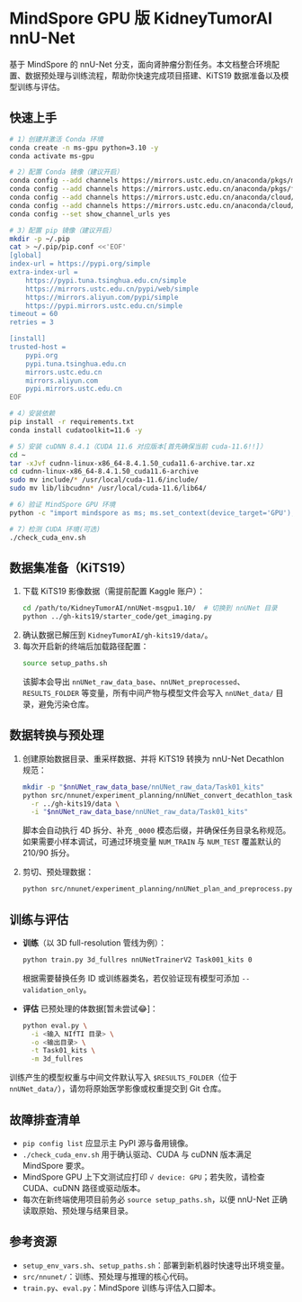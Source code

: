 # MindSpore GPU 版 KidneyTumorAI nnU-Net

基于 MindSpore 的 nnU-Net 分支，面向肾肿瘤分割任务。本文档整合环境配置、数据预处理与训练流程，帮助你快速完成项目搭建、KiTS19 数据准备以及模型训练与评估。

## 快速上手

```bash
# 1）创建并激活 Conda 环境
conda create -n ms-gpu python=3.10 -y
conda activate ms-gpu

# 2）配置 Conda 镜像（建议开启）
conda config --add channels https://mirrors.ustc.edu.cn/anaconda/pkgs/main/
conda config --add channels https://mirrors.ustc.edu.cn/anaconda/pkgs/free/
conda config --add channels https://mirrors.ustc.edu.cn/anaconda/cloud/conda-forge/
conda config --add channels https://mirrors.ustc.edu.cn/anaconda/cloud/msys2/
conda config --set show_channel_urls yes

# 3）配置 pip 镜像（建议开启）
mkdir -p ~/.pip
cat > ~/.pip/pip.conf <<'EOF'
[global]
index-url = https://pypi.org/simple
extra-index-url =
    https://pypi.tuna.tsinghua.edu.cn/simple
    https://mirrors.ustc.edu.cn/pypi/web/simple
    https://mirrors.aliyun.com/pypi/simple
    https://pypi.mirrors.ustc.edu.cn/simple
timeout = 60
retries = 3

[install]
trusted-host =
    pypi.org
    pypi.tuna.tsinghua.edu.cn
    mirrors.ustc.edu.cn
    mirrors.aliyun.com
    pypi.mirrors.ustc.edu.cn
EOF

# 4）安装依赖
pip install -r requirements.txt
conda install cudatoolkit=11.6 -y

# 5）安装 cuDNN 8.4.1（CUDA 11.6 对应版本[首先确保当前 cuda-11.6!!]）
cd ~
tar -xJvf cudnn-linux-x86_64-8.4.1.50_cuda11.6-archive.tar.xz
cd cudnn-linux-x86_64-8.4.1.50_cuda11.6-archive
sudo mv include/* /usr/local/cuda-11.6/include/
sudo mv lib/libcudnn* /usr/local/cuda-11.6/lib64/

# 6）验证 MindSpore GPU 环境
python -c "import mindspore as ms; ms.set_context(device_target='GPU'); print('√ device:', ms.get_context('device_target'))"

# 7）检测 CUDA 环境(可选)
./check_cuda_env.sh
```

## 数据集准备（KiTS19）

1. 下载 KiTS19 影像数据（需提前配置 Kaggle 账户）：
   ```bash
   cd /path/to/KidneyTumorAI/nnUNet-msgpu1.10/  # 切换到 nnUNet 目录
   python ../gh-kits19/starter_code/get_imaging.py
   ```
2. 确认数据已解压到 `KidneyTumorAI/gh-kits19/data/`。
3. 每次开启新的终端后加载路径配置：
   ```bash
   source setup_paths.sh
   ```
   该脚本会导出 `nnUNet_raw_data_base`、`nnUNet_preprocessed`、`RESULTS_FOLDER` 等变量，所有中间产物与模型文件会写入 `nnUNet_data/` 目录，避免污染仓库。

## 数据转换与预处理

1. 创建原始数据目录、重采样数据、并将 KiTS19 转换为 nnU-Net Decathlon 规范：
   ```bash
   mkdir -p "$nnUNet_raw_data_base/nnUNet_raw_data/Task01_kits"
   python src/nnunet/experiment_planning/nnUNet_convert_decathlon_task.py \
     -r ../gh-kits19/data \
     -i "$nnUNet_raw_data_base/nnUNet_raw_data/Task01_kits"
   ```
   脚本会自动执行 4D 拆分、补充 `_0000` 模态后缀，并确保任务目录名称规范。如果需要小样本调试，可通过环境变量 `NUM_TRAIN` 与 `NUM_TEST` 覆盖默认的 210/90 拆分。

2. 剪切、预处理数据：
   ```bash
   python src/nnunet/experiment_planning/nnUNet_plan_and_preprocess.py -t 1 -pl2d None
   ```

## 训练与评估

- **训练**（以 3D full-resolution 管线为例）：
  ```bash
  python train.py 3d_fullres nnUNetTrainerV2 Task001_kits 0
  ```
  根据需要替换任务 ID 或训练器类名，若仅验证现有模型可添加 `--validation_only`。

- **评估** 已预处理的体数据[暂未尝试😂]：
  ```bash
  python eval.py \
    -i <输入 NIfTI 目录> \
    -o <输出目录> \
    -t Task01_kits \
    -m 3d_fullres
  ```

训练产生的模型权重与中间文件默认写入 `$RESULTS_FOLDER`（位于 `nnUNet_data/`），请勿将原始医学影像或权重提交到 Git 仓库。

## 故障排查清单

- `pip config list` 应显示主 PyPI 源与备用镜像。
- `./check_cuda_env.sh` 用于确认驱动、CUDA 与 cuDNN 版本满足 MindSpore 要求。
- MindSpore GPU 上下文测试应打印 `√ device: GPU`；若失败，请检查 CUDA、cuDNN 路径或驱动版本。
- 每次在新终端使用项目前务必 `source setup_paths.sh`，以便 nnU-Net 正确读取原始、预处理与结果目录。

## 参考资源

- `setup_env_vars.sh`、`setup_paths.sh`：部署到新机器时快速导出环境变量。
- `src/nnunet/`：训练、预处理与推理的核心代码。
- `train.py`、`eval.py`：MindSpore 训练与评估入口脚本。
